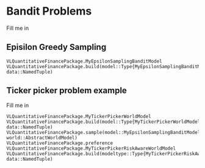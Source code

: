 # Bandit Problems
Fill me in

## Episilon Greedy Sampling
```@docs
VLQuantitativeFinancePackage.MyEpsilonSamplingBanditModel
VLQuantitativeFinancePackage.build(model::Type{MyEpsilonSamplingBanditModel}, data::NamedTuple)
```

## Ticker picker problem example
Fill me in

```@docs
VLQuantitativeFinancePackage.MyTickerPickerWorldModel
VLQuantitativeFinancePackage.build(model::Type{MyTickerPickerWorldModel}, data::NamedTuple)
VLQuantitativeFinancePackage.sample(model::MyEpsilonSamplingBanditModel, world::AbstractWorldModel)
VLQuantitativeFinancePackage.preference
VLQuantitativeFinancePackage.MyTickerPickerRiskAwareWorldModel
VLQuantitativeFinancePackage.build(modeltype::Type{MyTickerPickerRiskAwareWorldModel}, data::NamedTuple)
```